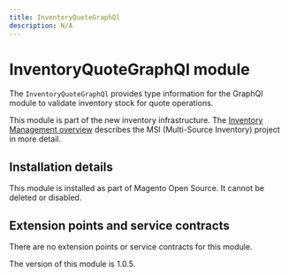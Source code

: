 ```yaml
---
title: InventoryQuoteGraphQl
description: N/A
---
```


# InventoryQuoteGraphQl module

The `InventoryQuoteGraphQl` provides type information for the GraphQl module
                       to validate inventory stock for quote operations.

This module is part of the new inventory infrastructure. The
[Inventory Management overview](https://developer.adobe.com/commerce/webapi/rest/inventory/index.html)
describes the MSI (Multi-Source Inventory) project in more detail.

## Installation details

This module is installed as part of Magento Open Source. It cannot be deleted or disabled.

## Extension points and service contracts

There are no extension points or service contracts for this module.

<InlineAlert slots="text" />
The version of this module is 1.0.5.

